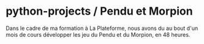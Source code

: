 # python-projects / Pendu et Morpion

Dans le cadre de ma formation à La Plateforme, nous avons du au bout d'un mois de cours développer les jeu du Pendu et du Morpion, en 48 heures.
